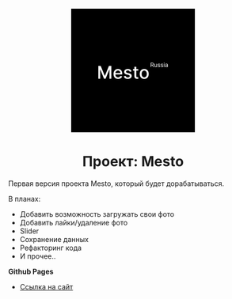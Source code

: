 <p align="center">
    <img  src="mesto-logo.png" alt="Merse">
</p>
<h1 align="center">Проект: Mesto</h1>

Первая версия проекта Mesto, который будет дорабатываться. 

В планах:
* Добавить возможность загружать свои фото
* Добавить лайки/удаление фото
* Slider 
* Сохранение данных 
* Рефакторинг кода
* И прочее..

**Github Pages**

* [Ссылка на сайт](https://slimegang13.github.io/mesto/)

